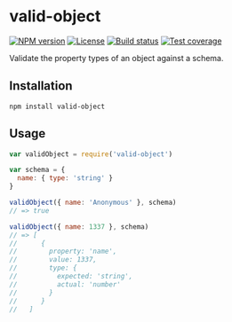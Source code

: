 # valid-object

[![NPM version][npm-img]][npm-url]
[![License][license-img]][license-url]
[![Build status][travis-img]][travis-url]
[![Test coverage][coveralls-img]][coveralls-url]

Validate the property types of an object against a schema.

## Installation

```
npm install valid-object
```

## Usage

``` javascript
var validObject = require('valid-object')

var schema = {
  name: { type: 'string' }
}

validObject({ name: 'Anonymous' }, schema)
// => true

validObject({ name: 1337 }, schema)
// => [
//      { 
//        property: 'name', 
//        value: 1337, 
//        type: { 
//          expected: 'string',
//          actual: 'number'
//        }
//      }
//   ]
```

[npm-img]: https://img.shields.io/npm/v/valid-object.svg?style=flat-square
[npm-url]: https://npmjs.org/package/valid-object
[license-img]: http://img.shields.io/npm/l/valid-object.svg?style=flat-square
[license-url]: LICENSE
[travis-img]: https://img.shields.io/travis/gummesson/valid-object.svg?style=flat-square
[travis-url]: https://travis-ci.org/gummesson/valid-object
[coveralls-img]: https://img.shields.io/coveralls/gummesson/valid-object.svg?style=flat-square
[coveralls-url]: https://coveralls.io/r/gummesson/valid-object?branch=master
